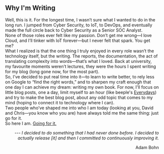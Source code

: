 ## Why I'm Writing
Well, this is it. For the longest time, I wasn’t sure what I wanted to do in the long run. I jumped from Cyber Security, to IoT, to DevOps, and eventually made the full circle back to Cyber Security as a Senior SOC Analyst.  
None of those roles ever felt like my passion. Don’t get me wrong—I love Cloud, and I’ll tinker with IoT forever—but I never felt that spark. You get me?  
What I realized is that the one thing I truly enjoyed in every role wasn’t the technology itself, but the writing. The reports, the documentation, the act of translating complexity into words—that’s what I loved. Back at university, my favourite moments weren’t lectures, they were the hours I spent writing for my blog (long gone now, for the most part).  
So, I’ve decided to put real time into it—to learn to write better, to rely less on Google to “find the right words,” and to sharpen my craft enough that one day I can achieve my dream: writing my own book. For now, I'll focus on little blog posts, one a day, limit myself to an hour (like beeple's [Everydays](https://www.beeple-crap.com/everydays)) and try to make the best blog post, about any odd topic that comes to my mind (hoping to connect it to technology where I can).  
Two people who’ve shaped me into who I am today (looking at you, David and Chris—you know who you are) have always told me the same thing: just go for it.  
So here I am. <u>Going for it.</u>  

_<p align="right"> --- I decided to do something that I had never done before. I decided to actually release [it] and then I committed to continuously improving it. </p>_  
<p align="right"> Adam Bohn </p>  
